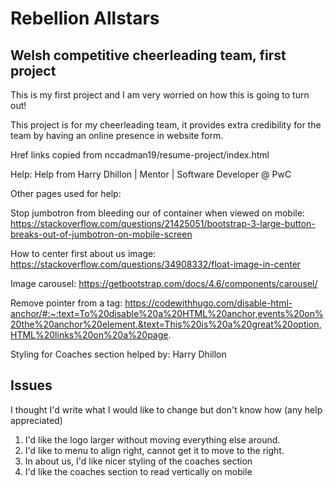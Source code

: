 # Rebellion Allstars

## Welsh competitive cheerleading team, first project

This is my first project and I am very worried on how this is going to turn out!


This project is for my cheerleading team, it provides extra credibility for the team by having an online presence in website form. 

Href links copied from nccadman19/resume-project/index.html

Help: Help from Harry Dhillon | Mentor | Software Developer @ PwC

Other pages used for help: 

Stop jumbotron from bleeding our of container when viewed on mobile: 
https://stackoverflow.com/questions/21425051/bootstrap-3-large-button-breaks-out-of-jumbotron-on-mobile-screen

How to center first about us image:
https://stackoverflow.com/questions/34908332/float-image-in-center

Image carousel:
https://getbootstrap.com/docs/4.6/components/carousel/

Remove pointer from a tag:
https://codewithhugo.com/disable-html-anchor/#:~:text=To%20disable%20a%20HTML%20anchor,events%20on%20the%20anchor%20element.&text=This%20is%20a%20great%20option,HTML%20links%20on%20a%20page.

Styling for Coaches section helped by: Harry Dhillon 

## Issues 

I thought I'd write what I would like to change but don't know how (any help appreciated)

1. I'd like the logo larger without moving everything else around. 
2. I'd like to menu to align right, cannot get it to move to the right.
3. In about us, I'd like nicer styling of the coaches section
4. I'd like the coaches section to read vertically on mobile
